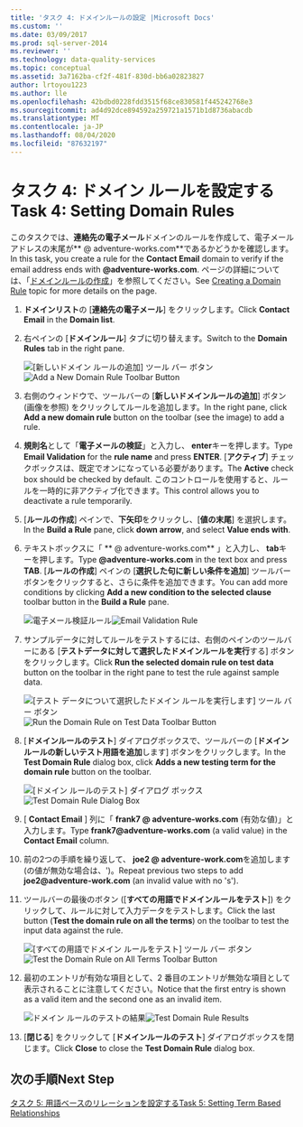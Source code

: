 ```yaml
---
title: 'タスク 4: ドメインルールの設定 |Microsoft Docs'
ms.custom: ''
ms.date: 03/09/2017
ms.prod: sql-server-2014
ms.reviewer: ''
ms.technology: data-quality-services
ms.topic: conceptual
ms.assetid: 3a7162ba-cf2f-481f-830d-bb6a02823827
author: lrtoyou1223
ms.author: lle
ms.openlocfilehash: 42bdbd0228fdd3515f68ce830581f445242768e3
ms.sourcegitcommit: ad4d92dce894592a259721a1571b1d8736abacdb
ms.translationtype: MT
ms.contentlocale: ja-JP
ms.lasthandoff: 08/04/2020
ms.locfileid: "87632197"
---
```

# <a name="task-4-setting-domain-rules"></a><span data-ttu-id="72eb7-102">タスク 4: ドメイン ルールを設定する</span><span class="sxs-lookup"><span data-stu-id="72eb7-102">Task 4: Setting Domain Rules</span></span>
  <span data-ttu-id="72eb7-103">このタスクでは、**連絡先の電子メール**ドメインのルールを作成して、電子メールアドレスの末尾が\*\* \@ adventure-works.com\*\*であるかどうかを確認します。</span><span class="sxs-lookup"><span data-stu-id="72eb7-103">In this task, you create a rule for the **Contact Email** domain to verify if the email address ends with **\@adventure-works.com**.</span></span> <span data-ttu-id="72eb7-104">ページの詳細については、「[ドメインルールの作成](https://msdn.microsoft.com/library/hh510397.aspx)」を参照してください。</span><span class="sxs-lookup"><span data-stu-id="72eb7-104">See [Creating a Domain Rule](https://msdn.microsoft.com/library/hh510397.aspx) topic for more details on the page.</span></span>  
  
1.  <span data-ttu-id="72eb7-105">**ドメインリスト**の [**連絡先の電子メール**] をクリックします。</span><span class="sxs-lookup"><span data-stu-id="72eb7-105">Click **Contact Email** in the **Domain list**.</span></span>  
  
2.  <span data-ttu-id="72eb7-106">右ペインの [**ドメインルール**] タブに切り替えます。</span><span class="sxs-lookup"><span data-stu-id="72eb7-106">Switch to the **Domain Rules** tab in the right pane.</span></span>  
  
     <span data-ttu-id="72eb7-107">![[新しいドメイン ルールの追加] ツール バー ボタン](../../2014/tutorials/media/et-settingdomainrules-01.jpg "[新しいドメイン ルールの追加] ツール バー ボタン")</span><span class="sxs-lookup"><span data-stu-id="72eb7-107">![Add a New Domain Rule Toolbar Button](../../2014/tutorials/media/et-settingdomainrules-01.jpg "Add a New Domain Rule Toolbar Button")</span></span>  
  
3.  <span data-ttu-id="72eb7-108">右側のウィンドウで、ツールバーの [**新しいドメインルールの追加**] ボタン (画像を参照) をクリックしてルールを追加します。</span><span class="sxs-lookup"><span data-stu-id="72eb7-108">In the right pane, click **Add a new domain rule** button on the toolbar (see the image) to add a rule.</span></span>  
  
4.  <span data-ttu-id="72eb7-109">**規則名**として「**電子メールの検証**」と入力し、 **enter**キーを押します。</span><span class="sxs-lookup"><span data-stu-id="72eb7-109">Type **Email Validation** for the **rule name** and press **ENTER**.</span></span> <span data-ttu-id="72eb7-110">[**アクティブ**] チェックボックスは、既定でオンになっている必要があります。</span><span class="sxs-lookup"><span data-stu-id="72eb7-110">The **Active** check box should be checked by default.</span></span> <span data-ttu-id="72eb7-111">このコントロールを使用すると、ルールを一時的に非アクティブ化できます。</span><span class="sxs-lookup"><span data-stu-id="72eb7-111">This control allows you to deactivate a rule temporarily.</span></span>  
  
5.  <span data-ttu-id="72eb7-112">[**ルールの作成**] ペインで、**下矢印**をクリックし、[**値の末尾**] を選択します。</span><span class="sxs-lookup"><span data-stu-id="72eb7-112">In the **Build a Rule** pane, click **down arrow**, and select **Value ends with**.</span></span>  
  
6.  <span data-ttu-id="72eb7-113">テキストボックスに「 \*\* \@ adventure-works.com\*\* 」と入力し、 **tab**キーを押します。</span><span class="sxs-lookup"><span data-stu-id="72eb7-113">Type **\@adventure-works.com** in the text box and press **TAB**.</span></span> <span data-ttu-id="72eb7-114">[**ルールの作成**] ペインの [**選択した句に新しい条件を追加**] ツールバーボタンをクリックすると、さらに条件を追加できます。</span><span class="sxs-lookup"><span data-stu-id="72eb7-114">You can add more conditions by clicking **Add a new condition to the selected clause** toolbar button in the **Build a Rule** pane.</span></span>  
  
     <span data-ttu-id="72eb7-115">![電子メール検証ルール](../../2014/tutorials/media/et-settingdomainrules-02.jpg "電子メール検証ルール")</span><span class="sxs-lookup"><span data-stu-id="72eb7-115">![Email Validation Rule](../../2014/tutorials/media/et-settingdomainrules-02.jpg "Email Validation Rule")</span></span>  
  
7.  <span data-ttu-id="72eb7-116">サンプルデータに対してルールをテストするには、右側のペインのツールバーにある [**テストデータに対して選択したドメインルールを実行**する] ボタンをクリックします。</span><span class="sxs-lookup"><span data-stu-id="72eb7-116">Click **Run the selected domain rule on test data** button on the toolbar in the right pane to test the rule against sample data.</span></span>  
  
     <span data-ttu-id="72eb7-117">![[テスト データについて選択したドメイン ルールを実行します] ツール バー ボタン](../../2014/tutorials/media/et-settingdomainrules-03.jpg "[テスト データについて選択したドメイン ルールを実行します] ツール バー ボタン")</span><span class="sxs-lookup"><span data-stu-id="72eb7-117">![Run the Domain Rule on Test Data Toolbar Button](../../2014/tutorials/media/et-settingdomainrules-03.jpg "Run the Domain Rule on Test Data Toolbar Button")</span></span>  
  
8.  <span data-ttu-id="72eb7-118">[**ドメインルールのテスト**] ダイアログボックスで、ツールバーの [**ドメインルールの新しいテスト用語を追加**します] ボタンをクリックします。</span><span class="sxs-lookup"><span data-stu-id="72eb7-118">In the **Test Domain Rule** dialog box, click **Adds a new testing term for the domain rule** button on the toolbar.</span></span>  
  
     <span data-ttu-id="72eb7-119">![[ドメイン ルールのテスト] ダイアログ ボックス](../../2014/tutorials/media/et-settingdomainrules-04.jpg "[ドメイン ルールのテスト] ダイアログ ボックス")</span><span class="sxs-lookup"><span data-stu-id="72eb7-119">![Test Domain Rule Dialog Box](../../2014/tutorials/media/et-settingdomainrules-04.jpg "Test Domain Rule Dialog Box")</span></span>  
  
9. <span data-ttu-id="72eb7-120">[ **Contact Email** ] 列に「 **frank7 \@ adventure-works.com** (有効な値)」と入力します。</span><span class="sxs-lookup"><span data-stu-id="72eb7-120">Type **frank7\@adventure-works.com** (a valid value) in the **Contact Email** column.</span></span>  
  
10. <span data-ttu-id="72eb7-121">前の2つの手順を繰り返して、 **joe2 \@ adventure-work.com**を追加します (の値が無効な場合は、')。</span><span class="sxs-lookup"><span data-stu-id="72eb7-121">Repeat previous two steps to add **joe2\@adventure-work.com** (an invalid value with no 's').</span></span>  
  
11. <span data-ttu-id="72eb7-122">ツールバーの最後のボタン ([**すべての用語でドメインルールをテスト**]) をクリックして、ルールに対して入力データをテストします。</span><span class="sxs-lookup"><span data-stu-id="72eb7-122">Click the last button (**Test the domain rule on all the terms**) on the toolbar to test the input data against the rule.</span></span>  
  
     <span data-ttu-id="72eb7-123">![[すべての用語でドメイン ルールをテスト] ツール バー ボタン](../../2014/tutorials/media/et-settingdomainrules-05.jpg "[すべての用語でドメイン ルールをテスト] ツール バー ボタン")</span><span class="sxs-lookup"><span data-stu-id="72eb7-123">![Test the Domain Rule on All Terms Toolbar Button](../../2014/tutorials/media/et-settingdomainrules-05.jpg "Test the Domain Rule on All Terms Toolbar Button")</span></span>  
  
12. <span data-ttu-id="72eb7-124">最初のエントリが有効な項目として、2 番目のエントリが無効な項目として表示されることに注意してください。</span><span class="sxs-lookup"><span data-stu-id="72eb7-124">Notice that the first entry is shown as a valid item and the second one as an invalid item.</span></span>  
  
     <span data-ttu-id="72eb7-125">![ドメイン ルールのテストの結果](../../2014/tutorials/media/et-settingdomainrules-06.jpg "ドメイン ルールのテストの結果")</span><span class="sxs-lookup"><span data-stu-id="72eb7-125">![Test Domain Rule Results](../../2014/tutorials/media/et-settingdomainrules-06.jpg "Test Domain Rule Results")</span></span>  
  
13. <span data-ttu-id="72eb7-126">[**閉じる**] をクリックして [**ドメインルールのテスト**] ダイアログボックスを閉じます。</span><span class="sxs-lookup"><span data-stu-id="72eb7-126">Click **Close** to close the **Test Domain Rule** dialog box.</span></span>  
  
## <a name="next-step"></a><span data-ttu-id="72eb7-127">次の手順</span><span class="sxs-lookup"><span data-stu-id="72eb7-127">Next Step</span></span>  
 [<span data-ttu-id="72eb7-128">タスク 5: 用語ベースのリレーションを設定する</span><span class="sxs-lookup"><span data-stu-id="72eb7-128">Task 5: Setting Term Based Relationships</span></span>](../../2014/tutorials/task-5-setting-term-based-relationships.md)  
  
  
